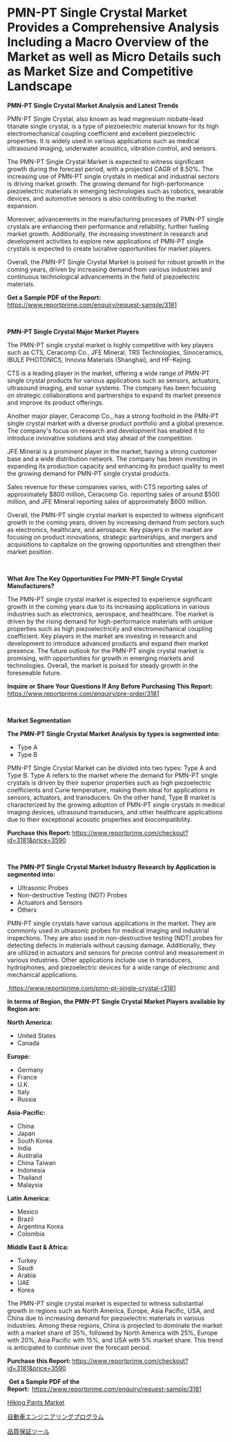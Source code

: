 <p><h1>PMN-PT Single Crystal Market Provides a Comprehensive Analysis Including a Macro Overview of the Market as well as Micro Details such as Market Size and Competitive Landscape</h1></p><p><strong>PMN-PT Single Crystal Market Analysis and Latest Trends</strong></p>
<p><p>PMN-PT Single Crystal, also known as lead magnesium niobate-lead titanate single crystal, is a type of piezoelectric material known for its high electromechanical coupling coefficient and excellent piezoelectric properties. It is widely used in various applications such as medical ultrasound imaging, underwater acoustics, vibration control, and sensors.</p><p>The PMN-PT Single Crystal Market is expected to witness significant growth during the forecast period, with a projected CAGR of 8.50%. The increasing use of PMN-PT single crystals in medical and industrial sectors is driving market growth. The growing demand for high-performance piezoelectric materials in emerging technologies such as robotics, wearable devices, and automotive sensors is also contributing to the market expansion.</p><p>Moreover, advancements in the manufacturing processes of PMN-PT single crystals are enhancing their performance and reliability, further fueling market growth. Additionally, the increasing investment in research and development activities to explore new applications of PMN-PT single crystals is expected to create lucrative opportunities for market players.</p><p>Overall, the PMN-PT Single Crystal Market is poised for robust growth in the coming years, driven by increasing demand from various industries and continuous technological advancements in the field of piezoelectric materials.</p></p>
<p><strong>Get a Sample PDF of the Report:&nbsp;</strong> <a href="https://www.reportprime.com/enquiry/request-sample/3181">https://www.reportprime.com/enquiry/request-sample/3181</a></p>
<p>&nbsp;</p>
<p><strong>PMN-PT Single Crystal Major Market Players</strong></p>
<p><p>The PMN-PT single crystal market is highly competitive with key players such as CTS, Ceracomp Co., JFE Mineral, TRS Technologies, Sinoceramics, IBULE PHOTONICS, Innovia Materials (Shanghai), and HF-Kejing. </p><p>CTS is a leading player in the market, offering a wide range of PMN-PT single crystal products for various applications such as sensors, actuators, ultrasound imaging, and sonar systems. The company has been focusing on strategic collaborations and partnerships to expand its market presence and improve its product offerings.</p><p>Another major player, Ceracomp Co., has a strong foothold in the PMN-PT single crystal market with a diverse product portfolio and a global presence. The company's focus on research and development has enabled it to introduce innovative solutions and stay ahead of the competition.</p><p>JFE Mineral is a prominent player in the market, having a strong customer base and a wide distribution network. The company has been investing in expanding its production capacity and enhancing its product quality to meet the growing demand for PMN-PT single crystal products.</p><p>Sales revenue for these companies varies, with CTS reporting sales of approximately $800 million, Ceracomp Co. reporting sales of around $500 million, and JFE Mineral reporting sales of approximately $600 million. </p><p>Overall, the PMN-PT single crystal market is expected to witness significant growth in the coming years, driven by increasing demand from sectors such as electronics, healthcare, and aerospace. Key players in the market are focusing on product innovations, strategic partnerships, and mergers and acquisitions to capitalize on the growing opportunities and strengthen their market position.</p></p>
<p>&nbsp;</p>
<p><strong>What Are The Key Opportunities For PMN-PT Single Crystal Manufacturers?</strong></p>
<p><p>The PMN-PT single crystal market is expected to experience significant growth in the coming years due to its increasing applications in various industries such as electronics, aerospace, and healthcare. The market is driven by the rising demand for high-performance materials with unique properties such as high piezoelectricity and electromechanical coupling coefficient. Key players in the market are investing in research and development to introduce advanced products and expand their market presence. The future outlook for the PMN-PT single crystal market is promising, with opportunities for growth in emerging markets and technologies. Overall, the market is poised for steady growth in the foreseeable future.</p></p>
<p><strong>Inquire or Share Your Questions If Any Before Purchasing This Report:</strong> <a href="https://www.reportprime.com/enquiry/pre-order/3181">https://www.reportprime.com/enquiry/pre-order/3181</a></p>
<p>&nbsp;</p>
<p><strong>Market Segmentation</strong></p>
<p><strong>The PMN-PT Single Crystal Market Analysis by types is segmented into:</strong></p>
<p><ul><li>Type A</li><li>Type B</li></ul></p>
<p><p>PMN-PT Single Crystal Market can be divided into two types: Type A and Type B. Type A refers to the market where the demand for PMN-PT single crystals is driven by their superior properties such as high piezoelectric coefficients and Curie temperature, making them ideal for applications in sensors, actuators, and transducers. On the other hand, Type B market is characterized by the growing adoption of PMN-PT single crystals in medical imaging devices, ultrasound transducers, and other healthcare applications due to their exceptional acoustic properties and biocompatibility.</p></p>
<p><strong>Purchase this Report:&nbsp;</strong><a href="https://www.reportprime.com/checkout?id=3181&price=3590">https://www.reportprime.com/checkout?id=3181&price=3590</a></p>
<p>&nbsp;</p>
<p><strong>The PMN-PT Single Crystal Market Industry Research by Application is segmented into:</strong></p>
<p><ul><li>Ultrasonic Probes</li><li>Non-destructive Testing (NDT) Probes</li><li>Actuators and Sensors</li><li>Others</li></ul></p>
<p><p>PMN-PT single crystals have various applications in the market. They are commonly used in ultrasonic probes for medical imaging and industrial inspections. They are also used in non-destructive testing (NDT) probes for detecting defects in materials without causing damage. Additionally, they are utilized in actuators and sensors for precise control and measurement in various industries. Other applications include use in transducers, hydrophones, and piezoelectric devices for a wide range of electronic and mechanical applications.</p></p>
<p><a href="https://www.reportprime.com/pmn-pt-single-crystal-r3181">&nbsp;https://www.reportprime.com/pmn-pt-single-crystal-r3181</a></p>
<p><strong>In terms of Region, the PMN-PT Single Crystal Market Players available by Region are:</strong></p>
<p>
    <p> <strong> North America: </strong>
        <ul>
            <li>United States</li>
            <li>Canada</li>
        </ul>
        </p> 
    <p> <strong> Europe: </strong>
        <ul>
            <li>Germany</li>
            <li>France</li>
            <li>U.K.</li>
            <li>Italy</li>
            <li>Russia</li>
        </ul>
        </p> 
    <p> <strong> Asia-Pacific: </strong>
        <ul>
            <li>China</li>
            <li>Japan</li>
            <li>South Korea</li>
            <li>India</li>
            <li>Australia</li>
            <li>China Taiwan</li>
            <li>Indonesia</li>
            <li>Thailand</li>
            <li>Malaysia</li>
        </ul>
        </p> 
    <p> <strong> Latin America: </strong>
        <ul>
            <li>Mexico</li>
            <li>Brazil</li>
            <li>Argentina Korea</li>
            <li>Colombia</li>
        </ul>
        </p> 
    <p> <strong> Middle East & Africa: </strong>
        <ul>
            <li>Turkey</li>
            <li>Saudi</li>
            <li>Arabia</li>
            <li>UAE</li>
            <li>Korea</li>
        </ul>
    </p>
    </p>
<p><p>The PMN-PT single crystal market is expected to witness substantial growth in regions such as North America, Europe, Asia Pacific, USA, and China due to increasing demand for piezoelectric materials in various industries. Among these regions, China is projected to dominate the market with a market share of 35%, followed by North America with 25%, Europe with 20%, Asia Pacific with 15%, and USA with 5% market share. This trend is anticipated to continue over the forecast period.</p></p>
<p><strong>Purchase this Report: </strong><a href="https://www.reportprime.com/checkout?id=3181&price=3590">https://www.reportprime.com/checkout?id=3181&price=3590</a></p>
<p>&nbsp;<strong>Get a Sample PDF of the Report:&nbsp;&nbsp;</strong><a href="https://www.reportprime.com/enquiry/request-sample/3181">https://www.reportprime.com/enquiry/request-sample/3181</a></p>
<p><strong></strong></p>
<p><p><a href="https://issuu.com/reportprime-2/docs/hiking-pants-market-size-2030.pptx">Hiking Pants Market</a></p><p><a href="https://github.com/DemarcusKuhlman/Market-Research-Report-List-1/blob/main/378150872798.md">自動車エンジニアリングプログラム</a></p><p><a href="https://github.com/DudleyFerry/Market-Research-Report-List-1/blob/main/191371872799.md">品質保証ツール</a></p></p>